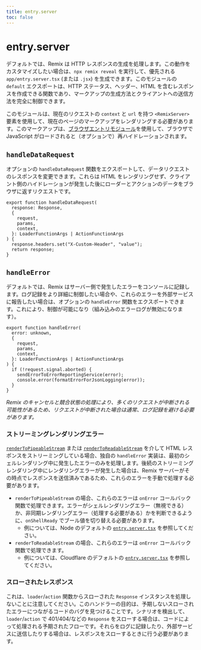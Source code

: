 ```yaml
---
title: entry.server
toc: false
---
```


# entry.server

デフォルトでは、Remix は HTTP レスポンスの生成を処理します。この動作をカスタマイズしたい場合は、`npx remix reveal` を実行して、優先される `app/entry.server.tsx` (または `.jsx`) を生成できます。このモジュールの `default` エクスポートは、HTTP ステータス、ヘッダー、HTML を含むレスポンスを作成できる関数であり、マークアップの生成方法とクライアントへの送信方法を完全に制御できます。

このモジュールは、現在のリクエストの `context` と `url` を持つ `<RemixServer>` 要素を使用して、現在のページのマークアップをレンダリングする必要があります。このマークアップは、[ブラウザエントリモジュール][browser-entry-module]を使用して、ブラウザで JavaScript がロードされると（オプションで）再ハイドレーションされます。

## `handleDataRequest`

オプションの `handleDataRequest` 関数をエクスポートして、データリクエストのレスポンスを変更できます。これらは HTML をレンダリングせず、クライアント側のハイドレーションが発生した後にローダーとアクションのデータをブラウザに返すリクエストです。

```tsx
export function handleDataRequest(
  response: Response,
  {
    request,
    params,
    context,
  }: LoaderFunctionArgs | ActionFunctionArgs
) {
  response.headers.set("X-Custom-Header", "value");
  return response;
}
```

## `handleError`

デフォルトでは、Remix はサーバー側で発生したエラーをコンソールに記録します。ログ記録をより詳細に制御したい場合や、これらのエラーを外部サービスに報告したい場合は、オプションの `handleError` 関数をエクスポートできます。これにより、制御が可能になり（組み込みのエラーログが無効になります）。

```tsx
export function handleError(
  error: unknown,
  {
    request,
    params,
    context,
  }: LoaderFunctionArgs | ActionFunctionArgs
) {
  if (!request.signal.aborted) {
    sendErrorToErrorReportingService(error);
    console.error(formatErrorForJsonLogging(error));
  }
}
```

_Remix のキャンセルと競合状態の処理により、多くのリクエストが中断される可能性があるため、リクエストが中断された場合は通常、ログ記録を避ける必要があります。_

### ストリーミングレンダリングエラー

[`renderToPipeableStream`][rendertopipeablestream] または [`renderToReadableStream`][rendertoreadablestream] を介して HTML レスポンスをストリーミングしている場合、独自の `handleError` 実装は、最初のシェルレンダリング中に発生したエラーのみを処理します。後続のストリーミングレンダリング中にレンダリングエラーが発生した場合は、Remix サーバーがその時点でレスポンスを送信済みであるため、これらのエラーを手動で処理する必要があります。

- `renderToPipeableStream` の場合、これらのエラーは `onError` コールバック関数で処理できます。エラーがシェルレンダリングエラー（無視できる）か、非同期レンダリングエラー（処理する必要がある）かを判断できるように、`onShellReady` でブール値を切り替える必要があります。
  - 例については、Node のデフォルトの [`entry.server.tsx`][node-streaming-entry-server] を参照してください。
- `renderToReadableStream` の場合、これらのエラーは `onError` コールバック関数で処理できます。
  - 例については、Cloudflare のデフォルトの [`entry.server.tsx`][cloudflare-streaming-entry-server] を参照してください。

### スローされたレスポンス

これは、`loader`/`action` 関数からスローされた `Response` インスタンスを処理しないことに注意してください。このハンドラーの目的は、予期しないスローされたエラーにつながるコードのバグを見つけることです。シナリオを検出して、`loader`/`action` で 401/404/などの `Response` をスローする場合は、コードによって処理される予期されたフローです。それらをログに記録したり、外部サービスに送信したりする場合は、レスポンスをスローするときに行う必要があります。

[browser-entry-module]: ./entry.client
[rendertopipeablestream]: https://react.dev/reference/react-dom/server/renderToPipeableStream
[rendertoreadablestream]: https://react.dev/reference/react-dom/server/renderToReadableStream
[node-streaming-entry-server]: https://github.com/remix-run/remix/blob/main/packages/remix-dev/config/defaults/entry.server.node.tsx
[cloudflare-streaming-entry-server]: https://github.com/remix-run/remix/blob/main/packages/remix-dev/config/defaults/entry.server.cloudflare.tsx

